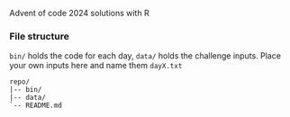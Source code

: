 Advent of code 2024 solutions with R

### File structure

`bin/` holds the code for each day, `data/` holds the challenge inputs. Place your own inputs here and name them `dayX.txt`

```
repo/
|-- bin/
|-- data/
`-- README.md
```


<!--

render code on front page (README). Github pages?

-->